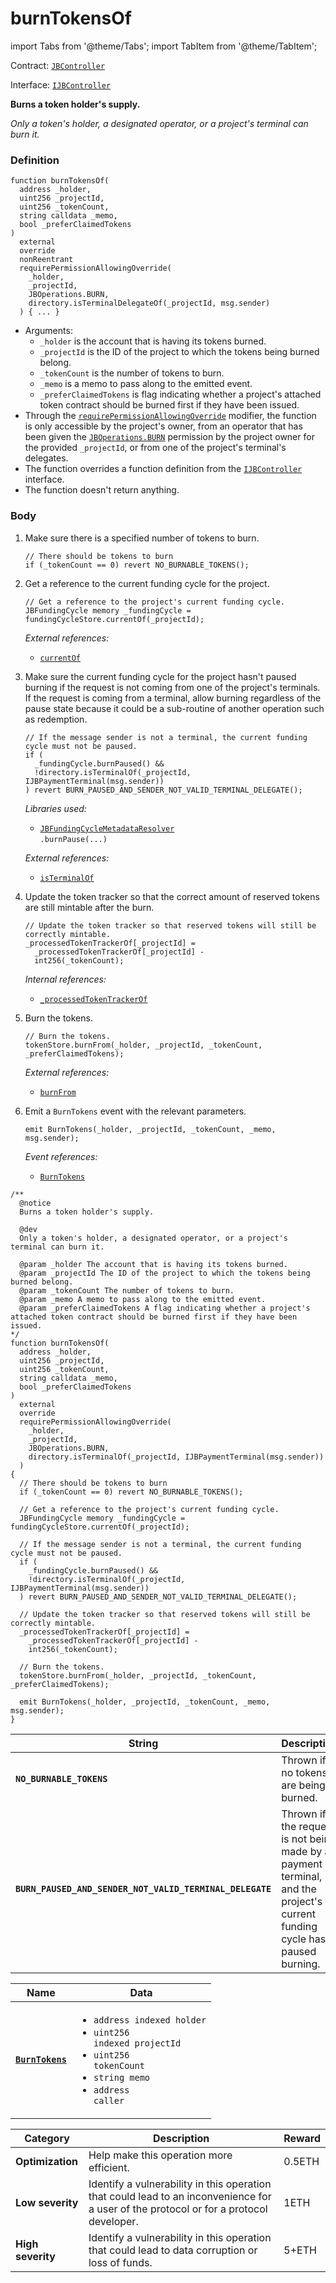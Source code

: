 # burnTokensOf

import Tabs from '@theme/Tabs';
import TabItem from '@theme/TabItem';

Contract: [`JBController`](/protocol/api/contracts/or-controllers/jbcontroller/README.md)​‌

Interface: [`IJBController`](/protocol/api/interfaces/ijbcontroller.md)

<Tabs>
<TabItem value="Step by step" label="Step by step">

**Burns a token holder's supply.**

_Only a token's holder, a designated operator, or a project's terminal can burn it._

### Definition

```solidity
function burnTokensOf(
  address _holder,
  uint256 _projectId,
  uint256 _tokenCount,
  string calldata _memo,
  bool _preferClaimedTokens
)
  external
  override
  nonReentrant
  requirePermissionAllowingOverride(
    _holder,
    _projectId,
    JBOperations.BURN,
    directory.isTerminalDelegateOf(_projectId, msg.sender)
  ) { ... }
```

* Arguments:
  * `_holder` is the account that is having its tokens burned.
  * `_projectId` is the ID of the project to which the tokens being burned belong.
  * `_tokenCount` is the number of tokens to burn.
  * `_memo` is a memo to pass along to the emitted event.
  * `_preferClaimedTokens` is flag indicating whether a project's attached token contract should be burned first if they have been issued.
* Through the [`requirePermissionAllowingOverride`](/protocol/api/contracts/or-abstract/jboperatable/modifiers/requirepermissionallowingoverride.md) modifier, the function is only accessible by the project's owner, from an operator that has been given the [`JBOperations.BURN`](/protocol/api/libraries/jboperations.md) permission by the project owner for the provided `_projectId`, or from one of the project's terminal's delegates.
* The function overrides a function definition from the [`IJBController`](/protocol/api/interfaces/ijbcontroller.md) interface.
* The function doesn't return anything.

### Body

1.  Make sure there is a specified number of tokens to burn.

    ```solidity
    // There should be tokens to burn
    if (_tokenCount == 0) revert NO_BURNABLE_TOKENS();
    ```
2.  Get a reference to the current funding cycle for the project.

    ```solidity
    // Get a reference to the project's current funding cycle.
    JBFundingCycle memory _fundingCycle = fundingCycleStore.currentOf(_projectId);
    ```

    _External references:_

    * [`currentOf`](/protocol/api/contracts/jbfundingcyclestore/read/currentof.md)
3.  Make sure the current funding cycle for the project hasn't paused burning if the request is not coming from one of the project's terminals. If the request is coming from a terminal, allow burning regardless of the pause state because it could be a sub-routine of another operation such as redemption.

    ```solidity
    // If the message sender is not a terminal, the current funding cycle must not be paused.
    if (
      _fundingCycle.burnPaused() &&
      !directory.isTerminalOf(_projectId, IJBPaymentTerminal(msg.sender))
    ) revert BURN_PAUSED_AND_SENDER_NOT_VALID_TERMINAL_DELEGATE();
    ```

    _Libraries used:_

    * [`JBFundingCycleMetadataResolver`](/protocol/api/libraries/jbfundingcyclemetadataresolver.md)\
      `.burnPause(...)`

    _External references:_

    * [`isTerminalOf`](/protocol/api/contracts/jbdirectory/read/isterminalof.md)
4.  Update the token tracker so that the correct amount of reserved tokens are still mintable after the burn.

    ```solidity
    // Update the token tracker so that reserved tokens will still be correctly mintable.
    _processedTokenTrackerOf[_projectId] =
      _processedTokenTrackerOf[_projectId] -
      int256(_tokenCount);
    ```

    _Internal references:_

    * [`_processedTokenTrackerOf`](/protocol/api/contracts/or-controllers/jbcontroller/properties/_processedtokentrackerof.md)
5.  Burn the tokens.

    ```solidity
    // Burn the tokens.
    tokenStore.burnFrom(_holder, _projectId, _tokenCount, _preferClaimedTokens);
    ```

    _External references:_

    * [`burnFrom`](/protocol/api/contracts/jbtokenstore/write/burnfrom.md)
6.  Emit a `BurnTokens` event with the relevant parameters.

    ```solidity
    emit BurnTokens(_holder, _projectId, _tokenCount, _memo, msg.sender);
    ```

    _Event references:_

    * [`BurnTokens`](/protocol/api/contracts/or-controllers/jbcontroller/events/burntokens.md)

</TabItem>

<TabItem value="Code" label="Code">

```solidity
/**
  @notice
  Burns a token holder's supply.

  @dev
  Only a token's holder, a designated operator, or a project's terminal can burn it.

  @param _holder The account that is having its tokens burned.
  @param _projectId The ID of the project to which the tokens being burned belong.
  @param _tokenCount The number of tokens to burn.
  @param _memo A memo to pass along to the emitted event.
  @param _preferClaimedTokens A flag indicating whether a project's attached token contract should be burned first if they have been issued.
*/
function burnTokensOf(
  address _holder,
  uint256 _projectId,
  uint256 _tokenCount,
  string calldata _memo,
  bool _preferClaimedTokens
)
  external
  override
  requirePermissionAllowingOverride(
    _holder,
    _projectId,
    JBOperations.BURN,
    directory.isTerminalOf(_projectId, IJBPaymentTerminal(msg.sender))
  )
{
  // There should be tokens to burn
  if (_tokenCount == 0) revert NO_BURNABLE_TOKENS();

  // Get a reference to the project's current funding cycle.
  JBFundingCycle memory _fundingCycle = fundingCycleStore.currentOf(_projectId);

  // If the message sender is not a terminal, the current funding cycle must not be paused.
  if (
    _fundingCycle.burnPaused() &&
    !directory.isTerminalOf(_projectId, IJBPaymentTerminal(msg.sender))
  ) revert BURN_PAUSED_AND_SENDER_NOT_VALID_TERMINAL_DELEGATE();

  // Update the token tracker so that reserved tokens will still be correctly mintable.
  _processedTokenTrackerOf[_projectId] =
    _processedTokenTrackerOf[_projectId] -
    int256(_tokenCount);

  // Burn the tokens.
  tokenStore.burnFrom(_holder, _projectId, _tokenCount, _preferClaimedTokens);

  emit BurnTokens(_holder, _projectId, _tokenCount, _memo, msg.sender);
}
```

</TabItem>

<TabItem value="Errors" label="Errors">

| String                                                   | Description                                                                                                                |
| -------------------------------------------------------- | -------------------------------------------------------------------------------------------------------------------------- |
| **`NO_BURNABLE_TOKENS`**                                 | Thrown if no tokens are being burned.                                                                                      |
| **`BURN_PAUSED_AND_SENDER_NOT_VALID_TERMINAL_DELEGATE`** | Thrown if the request is not being made by a payment terminal, and the project's current funding cycle has paused burning. |

</TabItem>

<TabItem value="Events" label="Events">

| Name                                        | Data                                                                                                                                                                                                                                                       |
| ------------------------------------------- | ---------------------------------------------------------------------------------------------------------------------------------------------------------------------------------------------------------------------------------------------------------- |
| [**`BurnTokens`**](/protocol/api/contracts/or-controllers/jbcontroller/events/burntokens.md)                                         | <ul><li><code>address indexed holder</code></li><li><code>uint256 indexed projectId</code></li><li><code>uint256 tokenCount</code></li><li><code>string memo</code></li><li><code>address caller</code></li></ul>                                                                                                              |

</TabItem>

<TabItem value="Bug bounty" label="Bug bounty">

| Category          | Description                                                                                                                            | Reward |
| ----------------- | -------------------------------------------------------------------------------------------------------------------------------------- | ------ |
| **Optimization**  | Help make this operation more efficient.                                                                                               | 0.5ETH |
| **Low severity**  | Identify a vulnerability in this operation that could lead to an inconvenience for a user of the protocol or for a protocol developer. | 1ETH   |
| **High severity** | Identify a vulnerability in this operation that could lead to data corruption or loss of funds.                                        | 5+ETH  |

</TabItem>
</Tabs>
